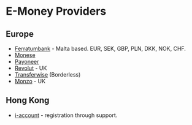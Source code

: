# E-Money Providers


## Europe
* [Ferratumbank](https://www.ferratumbank.com/) - Malta based. EUR, SEK, GBP, PLN, DKK, NOK, CHF.
* [Monese](https://monese.com/)
* [Payoneer](https://www.payoneer.com)
* [Revolut](https://www.revolut.com/) - UK
* [Transferwise](https://transferwise.com) (Borderless)
* [Monzo](https://monzo.com/) - UK

## Hong Kong
* [i-account](https://www.i-account.cc/) - registration through support.
